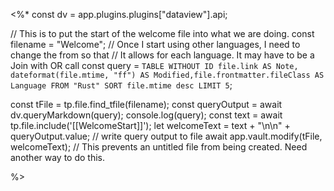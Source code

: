 
<%*
const dv = app.plugins.plugins["dataview"].api;

// This is to put the start of the welcome file into what we are doing.
const filename = "Welcome";
// Once I start using other languages, I need to change the from so that
// It allows for each language. It may have to be a Join with OR call
const query = `TABLE WITHOUT ID
file.link AS Note, dateformat(file.mtime, "ff") AS Modified,file.frontmatter.fileClass AS Language
FROM "Rust"
SORT file.mtime desc
LIMIT 5`;


const tFile = tp.file.find_tfile(filename);
const queryOutput = await dv.queryMarkdown(query);
console.log(query);
const text = await tp.file.include('[[WelcomeStart]]');
let welcomeText = text + "\n\n" + queryOutput.value;
// write query output to file
await app.vault.modify(tFile, welcomeText);
// This prevents an untitled file from being created. Need another way to do this.



%>
